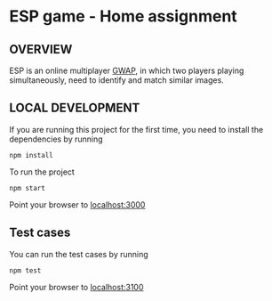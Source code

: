 # ESP game - Home assignment
 
## OVERVIEW
ESP is an online multiplayer [GWAP](https://en.wikipedia.org/wiki/Human-based_computation_game), in which two players playing simultaneously, need to identify and match similar images.

## LOCAL DEVELOPMENT
If you are running this project for the first time, you need to install the dependencies by running

`npm install`

To run the project

`npm start`

Point your browser to [localhost:3000](http://127.0.0.1:3000)

## Test cases
You can run the test cases by running

`npm test`

Point your browser to [localhost:3100](http://127.0.0.1:3100)